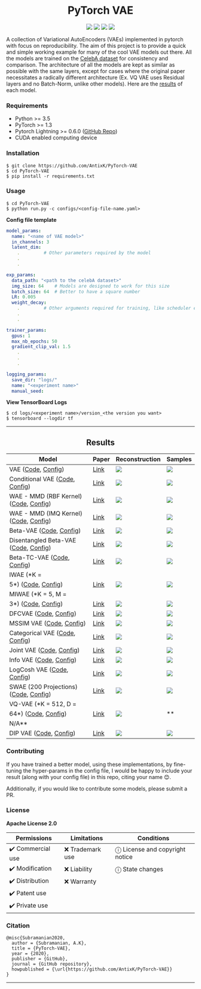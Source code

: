 <h1 align="center">
  <b>PyTorch VAE</b><br>
</h1>

<p align="center">
      <a href="https://www.python.org/">
        <img src="https://img.shields.io/badge/Python-3.5-ff69b4.svg" /></a>
       <a href= "https://pytorch.org/">
        <img src="https://img.shields.io/badge/PyTorch-1.3-2BAF2B.svg" /></a>
       <a href= "https://github.com/AntixK/PyTorch-VAE/blob/master/LICENSE.md">
        <img src="https://img.shields.io/badge/license-Apache2.0-blue.svg" /></a>
         <a href= "https://twitter.com/intent/tweet?text=PyTorch-VAE:%20Collection%20of%20VAE%20models%20in%20PyTorch.&url=https://github.com/AntixK/PyTorch-VAE">
        <img src="https://img.shields.io/twitter/url/https/shields.io.svg?style=social" /></a>

</p>

A collection of Variational AutoEncoders (VAEs) implemented in pytorch with focus on reproducibility. The aim of this
project is to provide a quick and simple working example for many of the cool VAE models out there. All the models are
trained on the [CelebA dataset](http://mmlab.ie.cuhk.edu.hk/projects/CelebA.html)
for consistency and comparison. The architecture of all the models are kept as similar as possible with the same layers,
except for cases where the original paper necessitates a radically different architecture (Ex. VQ VAE uses Residual
layers and no Batch-Norm, unlike other models). Here are
the [results](https://github.com/AntixK/PyTorch-VAE/blob/master/README.md#--results) of each model.

### Requirements

- Python >= 3.5
- PyTorch >= 1.3
- Pytorch Lightning >=
  0.6.0 ([GitHub Repo](https://github.com/PyTorchLightning/pytorch-lightning/tree/deb1581e26b7547baf876b7a94361e60bb200d32))
- CUDA enabled computing device

### Installation

```
$ git clone https://github.com/AntixK/PyTorch-VAE
$ cd PyTorch-VAE
$ pip install -r requirements.txt
```

### Usage

```
$ cd PyTorch-VAE
$ python run.py -c configs/<config-file-name.yaml>
```

**Config file template**

```yaml
model_params:
  name: "<name of VAE model>"
  in_channels: 3
  latent_dim: 
    .         # Other parameters required by the model
    .
    .

exp_params:
  data_path: "<path to the celebA dataset>"
  img_size: 64    # Models are designed to work for this size
  batch_size: 64  # Better to have a square number
  LR: 0.005
  weight_decay:
    .         # Other arguments required for training, like scheduler etc.
    .
    .

trainer_params:
  gpus: 1         
  max_nb_epochs: 50
  gradient_clip_val: 1.5
    .
    .
    .

logging_params:
  save_dir: "logs/"
  name: "<experiment name>"
  manual_seed: 
```

**View TensorBoard Logs**

```
$ cd logs/<experiment name>/version_<the version you want>
$ tensorboard --logdir tf
```

----
<h2 align="center">
  <b>Results</b><br>
</h2>

| Model                                                                  | Paper                                            |Reconstruction | Samples |
|------------------------------------------------------------------------|--------------------------------------------------|---------------|---------|
| VAE ([Code][vae_code], [Config][vae_config])                           |[Link](https://arxiv.org/abs/1312.6114)           |    ![][2]     | ![][1]  |
| Conditional VAE ([Code][cvae_code], [Config][cvae_config])             |[Link](https://openreview.net/forum?id=rJWXGDWd-H)|    ![][16]    | ![][15] |
| WAE - MMD (RBF Kernel) ([Code][wae_code], [Config][wae_rbf_config])    |[Link](https://arxiv.org/abs/1711.01558)          |    ![][4]     | ![][3]  |
| WAE - MMD (IMQ Kernel) ([Code][wae_code], [Config][wae_imq_config])    |[Link](https://arxiv.org/abs/1711.01558)          |    ![][6]     | ![][5]  |
| Beta-VAE ([Code][bvae_code], [Config][bbvae_config])                   |[Link](https://openreview.net/forum?id=Sy2fzU9gl) |    ![][8]     | ![][7]  |
| Disentangled Beta-VAE ([Code][bvae_code], [Config][bhvae_config])      |[Link](https://arxiv.org/abs/1804.03599)          |    ![][22]    | ![][21] |
| Beta-TC-VAE ([Code][btcvae_code], [Config][btcvae_config])             |[Link](https://arxiv.org/abs/1802.04942)          |    ![][34]    | ![][33] |
| IWAE (*K =
5*) ([Code][iwae_code], [Config][iwae_config])              |[Link](https://arxiv.org/abs/1509.00519)          |    ![][10]    | ![][9]  |
| MIWAE (*K = 5, M =
3*) ([Code][miwae_code], [Config][miwae_config])    |[Link](https://arxiv.org/abs/1802.04537)          |    ![][30]    | ![][29] |
| DFCVAE   ([Code][dfcvae_code], [Config][dfcvae_config])                |[Link](https://arxiv.org/abs/1610.00291)          |    ![][12]    | ![][11] |
| MSSIM VAE    ([Code][mssimvae_code], [Config][mssimvae_config])        |[Link](https://arxiv.org/abs/1511.06409)          |    ![][14]    | ![][13] |
| Categorical VAE   ([Code][catvae_code], [Config][catvae_config])       |[Link](https://arxiv.org/abs/1611.01144)          |    ![][18]    | ![][17] |
| Joint VAE ([Code][jointvae_code], [Config][jointvae_config])           |[Link](https://arxiv.org/abs/1804.00104)          |    ![][20]    | ![][19] |
| Info VAE   ([Code][infovae_code], [Config][infovae_config])            |[Link](https://arxiv.org/abs/1706.02262)          |    ![][24]    | ![][23] |
| LogCosh VAE   ([Code][logcoshvae_code], [Config][logcoshvae_config])   |[Link](https://openreview.net/forum?id=rkglvsC9Ym)|    ![][26]    | ![][25] |
| SWAE (200 Projections) ([Code][swae_code], [Config][swae_config])      |[Link](https://arxiv.org/abs/1804.01947)          |    ![][28]    | ![][27] |
| VQ-VAE (*K = 512, D =
64*) ([Code][vqvae_code], [Config][vqvae_config])|[Link](https://arxiv.org/abs/1711.00937)          |    ![][31]    | **
N/A** |
| DIP VAE ([Code][dipvae_code], [Config][dipvae_config])                 |[Link](https://arxiv.org/abs/1711.00848)          |    ![][36]    | ![][35] |

<!-- | Gamma VAE             |[Link](https://arxiv.org/abs/1610.05683)          |    ![][16]    | ![][15] |-->

<!--
### TODO
- [x] VanillaVAE
- [x] Beta VAE
- [x] DFC VAE
- [x] MSSIM VAE
- [x] IWAE
- [x] MIWAE
- [x] WAE-MMD
- [x] Conditional VAE- [ ] PixelVAE
- [x] Categorical VAE (Gumbel-Softmax VAE)
- [x] Joint VAE
- [x] Disentangled beta-VAE
- [x] InfoVAE
- [x] LogCosh VAE
- [x] SWAE
- [x] VQVAE
- [x] Beta TC-VAE
- [x] DIP VAE
- [ ] Ladder VAE (Doesn't work well)
- [ ] Gamma VAE (Doesn't work well) 
- [ ] Vamp VAE (Doesn't work well)
-->

### Contributing

If you have trained a better model, using these implementations, by fine-tuning the hyper-params in the config file, I
would be happy to include your result (along with your config file) in this repo, citing your name 😊.

Additionally, if you would like to contribute some models, please submit a PR.

### License

**Apache License 2.0**

| Permissions      | Limitations       | Conditions                       |
|------------------|-------------------|----------------------------------|
| ✔️ Commercial use |  ❌ Trademark use |  ⓘ License and copyright notice | 
| ✔️ Modification   |  ❌ Liability     |  ⓘ State changes                |
| ✔️ Distribution   |  ❌ Warranty      |                                  |
| ✔️ Patent use     |                   |                                  |
| ✔️ Private use    |                   |                                  |

### Citation

```
@misc{Subramanian2020,
  author = {Subramanian, A.K},
  title = {PyTorch-VAE},
  year = {2020},
  publisher = {GitHub},
  journal = {GitHub repository},
  howpublished = {\url{https://github.com/AntixK/PyTorch-VAE}}
}
```

-----------

[vae_code]: https://github.com/AntixK/PyTorch-VAE/blob/master/models/vanilla_vae.py

[cvae_code]: https://github.com/AntixK/PyTorch-VAE/blob/master/models/cvae.py

[bvae_code]: https://github.com/AntixK/PyTorch-VAE/blob/master/models/beta_vae.py

[btcvae_code]: https://github.com/AntixK/PyTorch-VAE/blob/master/models/betatc_vae.py

[wae_code]: https://github.com/AntixK/PyTorch-VAE/blob/master/models/wae_mmd.py

[iwae_code]: https://github.com/AntixK/PyTorch-VAE/blob/master/models/iwae.py

[miwae_code]: https://github.com/AntixK/PyTorch-VAE/blob/master/models/miwae.py

[swae_code]: https://github.com/AntixK/PyTorch-VAE/blob/master/models/swae.py

[jointvae_code]: https://github.com/AntixK/PyTorch-VAE/blob/master/models/joint_vae.py

[dfcvae_code]: https://github.com/AntixK/PyTorch-VAE/blob/master/models/dfcvae.py

[mssimvae_code]: https://github.com/AntixK/PyTorch-VAE/blob/master/models/mssim_vae.py

[logcoshvae_code]: https://github.com/AntixK/PyTorch-VAE/blob/master/models/logcosh_vae.py

[catvae_code]: https://github.com/AntixK/PyTorch-VAE/blob/master/models/cat_vae.py

[infovae_code]: https://github.com/AntixK/PyTorch-VAE/blob/master/models/info_vae.py

[vqvae_code]: https://github.com/AntixK/PyTorch-VAE/blob/master/models/vq_vae.py

[dipvae_code]: https://github.com/AntixK/PyTorch-VAE/blob/master/models/dip_vae.py

[vae_config]: https://github.com/AntixK/PyTorch-VAE/blob/master/configs/vae.yaml

[cvae_config]: https://github.com/AntixK/PyTorch-VAE/blob/master/configs/cvae.yaml

[bbvae_config]: https://github.com/AntixK/PyTorch-VAE/blob/master/configs/bbvae.yaml

[bhvae_config]: https://github.com/AntixK/PyTorch-VAE/blob/master/configs/bhvae.yaml

[btcvae_config]: https://github.com/AntixK/PyTorch-VAE/blob/master/configs/betatc_vae.yaml

[wae_rbf_config]: https://github.com/AntixK/PyTorch-VAE/blob/master/configs/wae_mmd_rbf.yaml

[wae_imq_config]: https://github.com/AntixK/PyTorch-VAE/blob/master/configs/wae_mmd_imq.yaml

[iwae_config]: https://github.com/AntixK/PyTorch-VAE/blob/master/configs/iwae.yaml

[miwae_config]: https://github.com/AntixK/PyTorch-VAE/blob/master/configs/miwae.yaml

[swae_config]: https://github.com/AntixK/PyTorch-VAE/blob/master/configs/swae.yaml

[jointvae_config]: https://github.com/AntixK/PyTorch-VAE/blob/master/configs/joint_vae.yaml

[dfcvae_config]: https://github.com/AntixK/PyTorch-VAE/blob/master/configs/dfc_vae.yaml

[mssimvae_config]: https://github.com/AntixK/PyTorch-VAE/blob/master/configs/mssim_vae.yaml

[logcoshvae_config]: https://github.com/AntixK/PyTorch-VAE/blob/master/configs/logcosh_vae.yaml

[catvae_config]: https://github.com/AntixK/PyTorch-VAE/blob/master/configs/cat_vae.yaml

[infovae_config]: https://github.com/AntixK/PyTorch-VAE/blob/master/configs/infovae.yaml

[vqvae_config]: https://github.com/AntixK/PyTorch-VAE/blob/master/configs/vq_vae.yaml

[dipvae_config]: https://github.com/AntixK/PyTorch-VAE/blob/master/configs/dip_vae.yaml

[1]: https://github.com/AntixK/PyTorch-VAE/blob/master/assets/Vanilla%20VAE_25.png

[2]: https://github.com/AntixK/PyTorch-VAE/blob/master/assets/recons_Vanilla%20VAE_25.png

[3]: https://github.com/AntixK/PyTorch-VAE/blob/master/assets/WAE_RBF_18.png

[4]: https://github.com/AntixK/PyTorch-VAE/blob/master/assets/recons_WAE_RBF_19.png

[5]: https://github.com/AntixK/PyTorch-VAE/blob/master/assets/WAE_IMQ_15.png

[6]: https://github.com/AntixK/PyTorch-VAE/blob/master/assets/recons_WAE_IMQ_15.png

[7]: https://github.com/AntixK/PyTorch-VAE/blob/master/assets/BetaVAE_H_20.png

[8]: https://github.com/AntixK/PyTorch-VAE/blob/master/assets/recons_BetaVAE_H_20.png

[9]: https://github.com/AntixK/PyTorch-VAE/blob/master/assets/IWAE_19.png

[10]: https://github.com/AntixK/PyTorch-VAE/blob/master/assets/recons_IWAE_19.png

[11]: https://github.com/AntixK/PyTorch-VAE/blob/master/assets/DFCVAE_49.png

[12]: https://github.com/AntixK/PyTorch-VAE/blob/master/assets/recons_DFCVAE_49.png

[13]: https://github.com/AntixK/PyTorch-VAE/blob/master/assets/MSSIMVAE_29.png

[14]: https://github.com/AntixK/PyTorch-VAE/blob/master/assets/recons_MSSIMVAE_29.png

[15]: https://github.com/AntixK/PyTorch-VAE/blob/master/assets/ConditionalVAE_20.png

[16]: https://github.com/AntixK/PyTorch-VAE/blob/master/assets/recons_ConditionalVAE_20.png

[17]: https://github.com/AntixK/PyTorch-VAE/blob/master/assets/CategoricalVAE_49.png

[18]: https://github.com/AntixK/PyTorch-VAE/blob/master/assets/recons_CategoricalVAE_49.png

[19]: https://github.com/AntixK/PyTorch-VAE/blob/master/assets/JointVAE_49.png

[20]: https://github.com/AntixK/PyTorch-VAE/blob/master/assets/recons_JointVAE_49.png

[21]: https://github.com/AntixK/PyTorch-VAE/blob/master/assets/BetaVAE_B_35.png

[22]: https://github.com/AntixK/PyTorch-VAE/blob/master/assets/recons_BetaVAE_B_35.png

[23]: https://github.com/AntixK/PyTorch-VAE/blob/master/assets/InfoVAE_31.png

[24]: https://github.com/AntixK/PyTorch-VAE/blob/master/assets/recons_InfoVAE_31.png

[25]: https://github.com/AntixK/PyTorch-VAE/blob/master/assets/LogCoshVAE_49.png

[26]: https://github.com/AntixK/PyTorch-VAE/blob/master/assets/recons_LogCoshVAE_49.png

[27]: https://github.com/AntixK/PyTorch-VAE/blob/master/assets/SWAE_49.png

[28]: https://github.com/AntixK/PyTorch-VAE/blob/master/assets/recons_SWAE_49.png

[29]: https://github.com/AntixK/PyTorch-VAE/blob/master/assets/MIWAE_29.png

[30]: https://github.com/AntixK/PyTorch-VAE/blob/master/assets/recons_MIWAE_29.png

[31]: https://github.com/AntixK/PyTorch-VAE/blob/master/assets/recons_VQVAE_29.png

[33]: https://github.com/AntixK/PyTorch-VAE/blob/master/assets/BetaTCVAE_49.png

[34]: https://github.com/AntixK/PyTorch-VAE/blob/master/assets/recons_BetaTCVAE_49.png

[35]: https://github.com/AntixK/PyTorch-VAE/blob/master/assets/DIPVAE_83.png

[36]: https://github.com/AntixK/PyTorch-VAE/blob/master/assets/recons_DIPVAE_83.png

[python-image]: https://img.shields.io/badge/Python-3.5-ff69b4.svg

[python-url]: https://www.python.org/

[pytorch-image]: https://img.shields.io/badge/PyTorch-1.3-2BAF2B.svg

[pytorch-url]: https://pytorch.org/

[twitter-image]:https://img.shields.io/twitter/url/https/shields.io.svg?style=social

[twitter-url]:https://twitter.com/intent/tweet?text=Neural%20Blocks-Easy%20to%20use%20neural%20net%20blocks%20for%20fast%20prototyping.&url=https://github.com/AntixK/NeuralBlocks


[license-image]:https://img.shields.io/badge/license-Apache2.0-blue.svg

[license-url]:https://github.com/AntixK/PyTorch-VAE/blob/master/LICENSE.md
